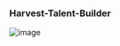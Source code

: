 ### Harvest-Talent-Builder

![image](https://user-images.githubusercontent.com/95237930/204636299-3b842a77-bc13-483c-afec-75ba53eda862.png)








